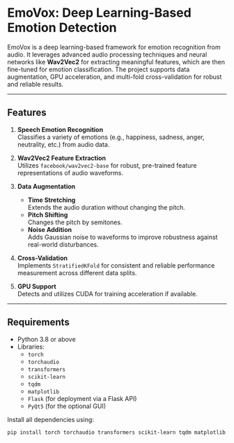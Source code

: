 # EmoVox: Deep Learning-Based Emotion Detection

EmoVox is a deep learning-based framework for emotion recognition from audio. It leverages advanced audio processing techniques and neural networks like **Wav2Vec2** for extracting meaningful features, which are then fine-tuned for emotion classification. The project supports data augmentation, GPU acceleration, and multi-fold cross-validation for robust and reliable results.

---

## Features

1. **Speech Emotion Recognition**  
   Classifies a variety of emotions (e.g., happiness, sadness, anger, neutrality, etc.) from audio data.

2. **Wav2Vec2 Feature Extraction**  
   Utilizes `facebook/wav2vec2-base` for robust, pre-trained feature representations of audio waveforms.

3. **Data Augmentation**  
   - **Time Stretching**  
     Extends the audio duration without changing the pitch.
   - **Pitch Shifting**  
     Changes the pitch by semitones.
   - **Noise Addition**  
     Adds Gaussian noise to waveforms to improve robustness against real-world disturbances.

4. **Cross-Validation**  
   Implements `StratifiedKFold` for consistent and reliable performance measurement across different data splits.

5. **GPU Support**  
   Detects and utilizes CUDA for training acceleration if available.

---

## Requirements

- Python 3.8 or above
- Libraries:
  - `torch`
  - `torchaudio`
  - `transformers`
  - `scikit-learn`
  - `tqdm`
  - `matplotlib`
  - `Flask` (for deployment via a Flask API)
  - `PyQt5` (for the optional GUI)

Install all dependencies using:
```bash
pip install torch torchaudio transformers scikit-learn tqdm matplotlib Flask PyQt5


